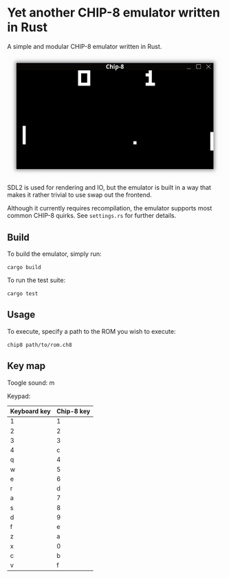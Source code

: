 # Yet another CHIP-8 emulator written in Rust

A simple and modular CHIP-8 emulator written in Rust.

![chip8-rust](https://raw.githubusercontent.com/nlkl/chip8-rust/master/img/screenshot.png)

SDL2 is used for rendering and IO, but the emulator is built in a way that makes it rather trivial to use swap out the frontend.

Although it currently requires recompilation, the emulator supports most common CHIP-8 quirks. See `settings.rs` for further details.

## Build

To build the emulator, simply run:

```
cargo build
```

To run the test suite:

```
cargo test
```

## Usage

To execute, specify a path to the ROM you wish to execute:

```
chip8 path/to/rom.ch8
```

## Key map

Toogle sound: m

Keypad:

| Keyboard key | Chip-8 key |
| - | - |
| 1 | 1 |
| 2 | 2 |
| 3 | 3 |
| 4 | c |
| q | 4 |
| w | 5 |
| e | 6 |
| r | d |
| a | 7 |
| s | 8 |
| d | 9 |
| f | e |
| z | a |
| x | 0 |
| c | b |
| v | f |